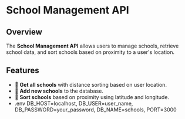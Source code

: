 <h1>School Management API</h1>

## Overview
The **School Management API** allows users to manage schools, retrieve school data, and sort schools based on proximity to a user's location.

## Features
- 📌 **Get all schools** with distance sorting based on user location.
- 📌 **Add new schools** to the database.
- 📌 **Sort schools** based on proximity using latitude and longitude.
- 
  .env
DB_HOST=localhost,
DB_USER=user_name,
DB_PASSWORD=your_password,
DB_NAME=schools,
PORT=3000
